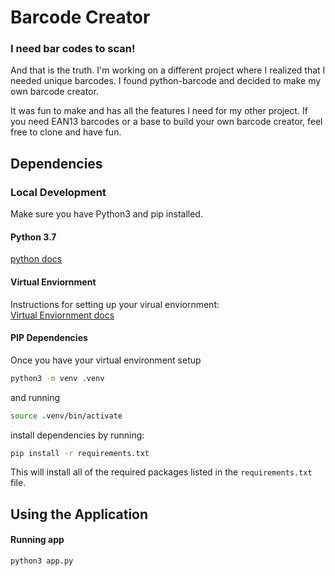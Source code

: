 # Barcode Creator
### I need bar codes to scan!

And that is the truth. I'm working on a different project where I realized that I needed unique barcodes. I found 
python-barcode and decided to make my own barcode creator. 

It was fun to make and has all the features I need for my other project. If you need EAN13 barcodes or a base to build
your own barcode creator, feel free to clone and have fun. 

## Dependencies
### Local Development

Make sure you have Python3 and pip installed.

#### Python 3.7

[python docs](https://docs.python.org/3/using/unix.html#getting-and-installing-the-latest-version-of-python)

#### Virtual Enviornment

Instructions for setting up your virual enviornment:\
[Virtual Enviornment docs](https://packaging.python.org/guides/installing-using-pip-and-virtual-environments/)

#### PIP Dependencies

Once you have your virtual environment setup 
```bash
python3 -m venv .venv
```

and running 
```bash
source .venv/bin/activate
```

install dependencies by running:
```bash
pip install -r requirements.txt
```

This will install all of the required packages listed in the `requirements.txt` file.

## Using the Application

#### Running app
```bash
python3 app.py
```
